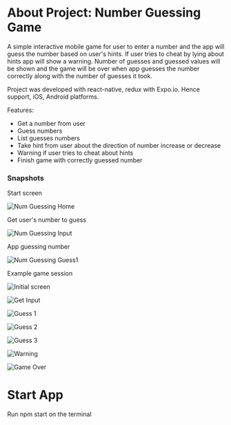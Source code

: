 # About Project: Number Guessing Game

A simple interactive mobile game for user to enter a number and the app will guess the number based on user's hints.
If user tries to cheat by lying about hints app will show a warning. Number of guesses and guessed values will be shown and the game will be over when app guesses the number correctly along with the number of guesses it took.

Project was developed with react-native, redux with Expo.io. Hence support, iOS, Android platforms.

Features:
- Get a number from user
- Guess numbers
- List guesses numbers
- Take hint from user about the direction of number increase or decrease
- Warning if user tries to cheat about hints
- Finish game with correctly guessed number

### Snapshots

Start screen

![Num Guessing Home](https://user-images.githubusercontent.com/8665803/224538594-eea55d3b-6472-4aa1-a36d-f2a7202df8e2.png)

Get user's number to guess

![Num Guessing Input](https://user-images.githubusercontent.com/8665803/224538617-6ebae5bd-a721-4a1e-8ad7-29483c4fe4ba.png)

App guessing number

![Num Guessing Guess1](https://user-images.githubusercontent.com/8665803/224538635-31b2a066-39f4-4f2a-9d70-d7f42e12dee3.png)

Example game session

![Initial screen](https://user-images.githubusercontent.com/8665803/224538744-d0cd5acc-e195-4e4f-800c-627f37f70956.png)


![Get Input](https://user-images.githubusercontent.com/8665803/224538748-57b95bd8-5caa-4aa2-8b24-7a5b5b0e1671.png)


![Guess 1](https://user-images.githubusercontent.com/8665803/224538754-2c4347f0-979c-4322-be1e-a554ff3be2c3.png)

![Guess 2](https://user-images.githubusercontent.com/8665803/224538762-0d3a2822-cec1-41ec-b695-c18f04e13750.png)


![Guess 3](https://user-images.githubusercontent.com/8665803/224538765-8ea047fe-9618-4e4d-965b-264e626be93e.png)


![Warning](https://user-images.githubusercontent.com/8665803/224538771-6d2b8a61-79ed-4253-be90-832890c002ee.png)


![Game Over](https://user-images.githubusercontent.com/8665803/224538777-ff0aecc7-8f79-4e2c-bc3b-1792e37e5a63.png)

# Start App
Run npm start on the terminal
